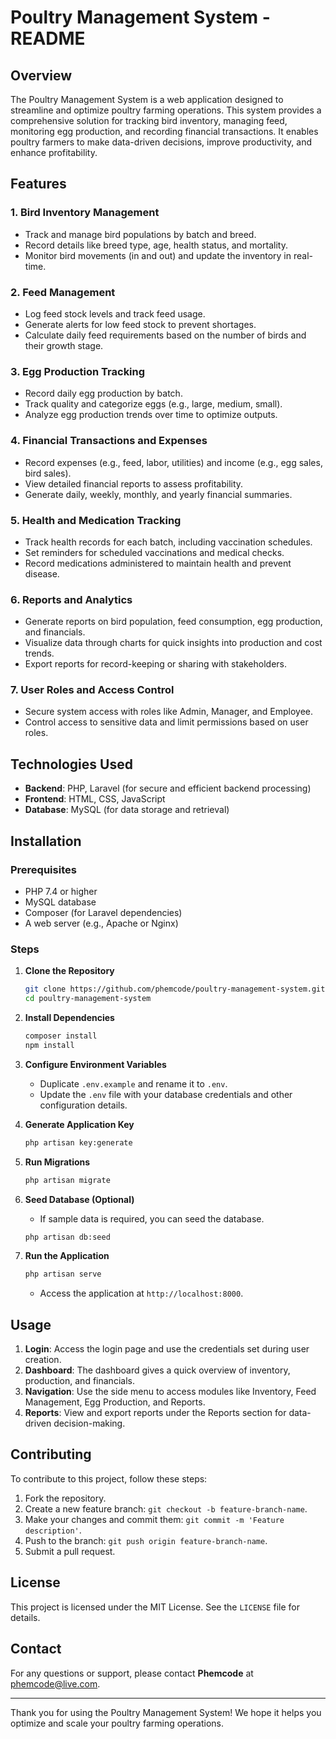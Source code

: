 
# Poultry Management System - README

## Overview

The Poultry Management System is a web application designed to streamline and optimize poultry farming operations. This system provides a comprehensive solution for tracking bird inventory, managing feed, monitoring egg production, and recording financial transactions. It enables poultry farmers to make data-driven decisions, improve productivity, and enhance profitability.

## Features

### 1. **Bird Inventory Management**
   - Track and manage bird populations by batch and breed.
   - Record details like breed type, age, health status, and mortality.
   - Monitor bird movements (in and out) and update the inventory in real-time.

### 2. **Feed Management**
   - Log feed stock levels and track feed usage.
   - Generate alerts for low feed stock to prevent shortages.
   - Calculate daily feed requirements based on the number of birds and their growth stage.

### 3. **Egg Production Tracking**
   - Record daily egg production by batch.
   - Track quality and categorize eggs (e.g., large, medium, small).
   - Analyze egg production trends over time to optimize outputs.

### 4. **Financial Transactions and Expenses**
   - Record expenses (e.g., feed, labor, utilities) and income (e.g., egg sales, bird sales).
   - View detailed financial reports to assess profitability.
   - Generate daily, weekly, monthly, and yearly financial summaries.

### 5. **Health and Medication Tracking**
   - Track health records for each batch, including vaccination schedules.
   - Set reminders for scheduled vaccinations and medical checks.
   - Record medications administered to maintain health and prevent disease.

### 6. **Reports and Analytics**
   - Generate reports on bird population, feed consumption, egg production, and financials.
   - Visualize data through charts for quick insights into production and cost trends.
   - Export reports for record-keeping or sharing with stakeholders.

### 7. **User Roles and Access Control**
   - Secure system access with roles like Admin, Manager, and Employee.
   - Control access to sensitive data and limit permissions based on user roles.

## Technologies Used

- **Backend**: PHP, Laravel (for secure and efficient backend processing)
- **Frontend**: HTML, CSS, JavaScript
- **Database**: MySQL (for data storage and retrieval)

## Installation

### Prerequisites
- PHP 7.4 or higher
- MySQL database
- Composer (for Laravel dependencies)
- A web server (e.g., Apache or Nginx)

### Steps

1. **Clone the Repository**
   ```bash
   git clone https://github.com/phemcode/poultry-management-system.git
   cd poultry-management-system
   ```

2. **Install Dependencies**
   ```bash
   composer install
   npm install
   ```

3. **Configure Environment Variables**
   - Duplicate `.env.example` and rename it to `.env`.
   - Update the `.env` file with your database credentials and other configuration details.

4. **Generate Application Key**
   ```bash
   php artisan key:generate
   ```

5. **Run Migrations**
   ```bash
   php artisan migrate
   ```

6. **Seed Database (Optional)**
   - If sample data is required, you can seed the database.
   ```bash
   php artisan db:seed
   ```

7. **Run the Application**
   ```bash
   php artisan serve
   ```
   - Access the application at `http://localhost:8000`.

## Usage

1. **Login**: Access the login page and use the credentials set during user creation.
2. **Dashboard**: The dashboard gives a quick overview of inventory, production, and financials.
3. **Navigation**: Use the side menu to access modules like Inventory, Feed Management, Egg Production, and Reports.
4. **Reports**: View and export reports under the Reports section for data-driven decision-making.

## Contributing

To contribute to this project, follow these steps:

1. Fork the repository.
2. Create a new feature branch: `git checkout -b feature-branch-name`.
3. Make your changes and commit them: `git commit -m 'Feature description'`.
4. Push to the branch: `git push origin feature-branch-name`.
5. Submit a pull request.

## License

This project is licensed under the MIT License. See the `LICENSE` file for details.

## Contact

For any questions or support, please contact **Phemcode** at [phemcode@live.com](mailto:phemcode@live.com).

---

Thank you for using the Poultry Management System! We hope it helps you optimize and scale your poultry farming operations.
